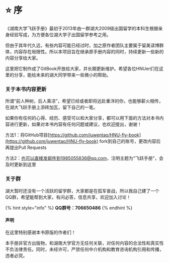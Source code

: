 # ⭐ 序

《湖南大学飞跃手册》最初于2013年由一群湖大2009级出国留学的本科生根据亲身经验写成，为方便各位湖大学子出国留学参考之用。

但由于其年代久远，有些内容可能已经过时，加之原作者团队主要属于留美读博群体，内容存在局限性。所以本项目旨在继承原手册内容的同时，持续更新一些新的内容分享给大家。

这里把它制作成了GitBook开放给大家，并长期更新维护。希望各位HNUer们在这里的分享，能给未来的湖大同学带来一些微小的帮助。

### 关于本书内容更新

所谓“前人种树，后人乘凉”，希望已经或者即将远赴重洋的你，也能够薪火相传，在湖大飞跃手册上添砖加瓦，留下自己的一笔。

如果你有任何的心得、经历、感受可以和大家分享，都可以用下面的方法对本书内容进行更新，如果对本书内容有任何问题或建议，也欢迎提出，谢谢！

方法1：将GitHub项目[https://github.com/juwentao/HNU-fly-book](https://github.com/juwentao/HNU-fly-book) fork到自己的账号，更改内容后再提出Pull Requests

方法2：也可以直接发邮件到1985055836@qq.com，注明主题为“飞跃手册”，会及时更新到这里

### 关于群

湖大暂时还没有一个活跃的留学群，大家都是在孤军奋战，所以我自己建了一个QQ群，希望能帮到大家，有问必答，信息共享，欢迎加入讨论！

{% hint style="info" %}
**QQ群号：706650486**
{% endhint %}

#### 声明

在这里特别感谢本书原版的作者们！

本手册非官方出版物，和湖南大学官方无任何关联，对任何内容的合法性和真实性不负法律责任。同时，未经许可，严禁任何中介机构和教育咨询机构引用和传播，违者必究。
